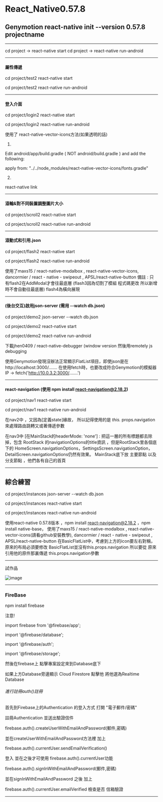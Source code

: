 # React_Native0.57.8
## Genymotion  react-native init --version 0.57.8 projectname
* * * 
  cd project -> react-native start
  cd project -> react-native run-android
* * *
#### 屬性傳遞
  cd project/test2
  react-native start
  
  cd project/test2
  react-native run-android
* * *
#### 登入介面
  cd project/login2
  react-native start
  
  cd project/login2
  react-native run-android
  
  使用了 react-native-vector-icons方法(如果透明的話)
  
  1.
  Edit android/app/build.gradle ( NOT android/build.gradle ) and add the following:
  
  apply from: "../../node_modules/react-native-vector-icons/fonts.gradle"
  
  2.
  react-native link
* * *
#### 滾輪&對不同裝置調整圖片大小
  cd project/scroll2
  react-native start
  
  cd project/scroll2
  react-native run-android
* * *
#### 滾動式和引用.json
  cd project/flash2
  react-native start
  
  cd project/flash2
  react-native run-android
  
  使用了maxs15 / react-native-modalbox , react-native-vector-icons, dancormier / react - native - swipeout , APSL/react-native-button
  備註 : 只有flash2在AddModal才會往最底層 (flash3因為切割了模組 程式碼更改 所以新增時不會自動往最底層)
  flash4為橫向展現
* * *
#### (後台交互)啟用json-server (需用 --watch db.json)
  cd project/demo2
  json-server --watch db.json
  
  cd project/demo2
  react-native start
  
  cd project/demo2
  react-native run-android
  
  
  下載jhen0409 / react-native-debugger  (window version
  然後用remotely js debugging
  
  使用Genymotion發現沒辦法正常顯示FlatList項目，即使json是在http://localhost:3000/.......
  在使用fetch時，也要改成符合Genymotion的模擬器IP -> fetch('http://10.0.3.2:3000/.......')
* * *
#### react-navigation  (使用 npm install react-navigation@2.18.2)
  cd project/nav1
  react-native start
  
  cd project/nav1
  react-native run-android  
  
  在nav2中 ，又因為[定義state]緣故，
  所以記得使用的是 *this.* props.navigation來處理路由跳轉又或著傳遞參數
  
  在nav3中 
  [在MainStack的headerMode: 'none'] :  把這一層的所有標題都去除掉，包含 RootStack 的navigationOptions的title資訊 ，但是RootStack里各個底下的
  HomeScreen.navigationOptions，SettingsScreen.navigationOption，DetailScreen.navigationOptions仍然有效果。
  MainStack底下放 主要節點 以及 分支節點 ，他們各有自己的首頁
* * *
## 綜合練習
  cd project/instances
  json-server --watch db.json
  
  cd project/instances
  react-native start
  
  cd project/instances
  react-native run-android
  
  使用react-native 0.57.8版本 ，npm install react-navigation@2.18.2 ，npm install native-base，
  使用了maxs15 / react-native-modalbox , react-native-vector-icons(請看github安裝教學), dancormier / react - native - swipeout , APSL/react-native-button
  在BasicFlatList中，考慮到上方的icon要左右對稱，原來的布局必須要修改
  BasicFlatList並沒有this.props.navigation 所以要從 原來引用他的原件那裏傳遞 this.props.navigation參數
* * *
試作品

![image](https://github.com/B0544218/react_native_practice/blob/master/react_native/gif%E7%B6%9C%E5%90%88%E5%AF%A6%E4%BE%8B.gif)

* * *
### FireBase

npm install firebase

注意! 

import firebase from '@firebase/app';

import '@firebase/database';

import '@firebase/auth';

import '@firebase/storage';

然後在firebase上 點擊專案設定來到Database底下

如果上方Database旁邊顯示 Cloud Firestore 點擊他 將他選為Realtime Database

###### 進行註冊auth()註冊

首先到Firebase上的Authentication 的登入方式 打開 "電子郵件/密碼"

註冊Authentication  並送出驗證信件

firebase.auth().createUserWithEmailAndPassword(郵件,密碼)

並在createUserWithEmailAndPassword方法裡 加上

firebase.auth().currentUser.sendEmailVerification()
  
登入 並在之後才可使用 firebase.auth().currentUser功能

firebase.auth().signInWithEmailAndPassword(郵件,密碼)

並在signInWithEmailAndPassword 之後 加上

firebase.auth().currentUser.emailVerified  檢查是否 信箱驗證
* * *
